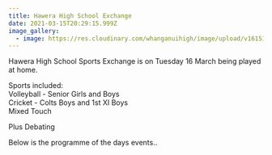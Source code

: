 ```yaml
---
title: Hawera High School Exchange
date: 2021-03-15T20:29:15.999Z
image_gallery:
  - image: https://res.cloudinary.com/whanganuihigh/image/upload/v1615158530/Events/Hawera-Exchange-term1-2021.jpg
---
```

Hawera High School Sports Exchange is on Tuesday 16 March being played at home.

Sports included:  
Volleyball - Senior Girls and Boys  
Cricket - Colts Boys and 1st XI Boys  
Mixed Touch  

Plus Debating 

Below is the programme of the days events.. 

